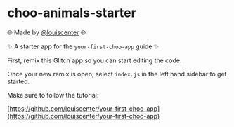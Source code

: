 # choo-animals-starter

🌐 Made by [@louiscenter](https://twitter.com/louiscenter) 🌐

✨ A starter app for the `your-first-choo-app` guide ✨ 

First, remix this Glitch app so you can start editing the code.

Once your new remix is open, select `index.js` in the left hand sidebar to get started.

Make sure to follow the tutorial:

[https://github.com/louiscenter/your-first-choo-app](https://github.com/louiscenter/your-first-choo-app)

